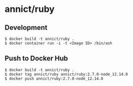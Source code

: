 # annict/ruby

## Development

```
$ docker build -t annict/ruby .
$ docker container run -i -t <Image ID> /bin/ash
```

## Push to Docker Hub

```
$ docker build -t annict/ruby .
$ docker tag annict/ruby annict/ruby:2.7.0-node_12.14.0
$ docker push annict/ruby:2.7.0-node_12.14.0
```
